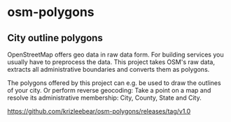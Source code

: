 # osm-polygons

## City outline polygons
OpenStreetMap offers geo data in raw data form. For building services you usually have to preprocess the data.
This project takes OSM's raw data, extracts all administrative boundaries and converts them as polygons.

The polygons offered by this project can e.g. be used to draw the outlines of your city.
Or perform reverse geocoding: Take a point on a map and resolve its administrative membership: City, County, State and City.

https://github.com/krizleebear/osm-polygons/releases/tag/v1.0
